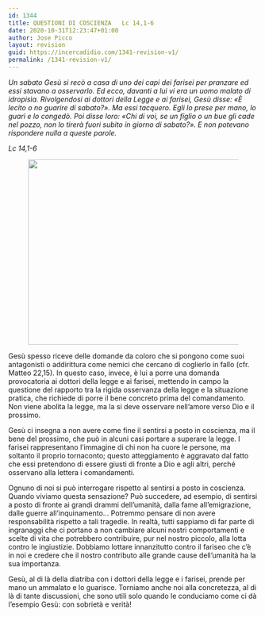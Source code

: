 ```yaml
---
id: 1344
title: QUESTIONI DI COSCIENZA	Lc 14,1-6
date: 2020-10-31T12:23:47+01:00
author: Jose Picco
layout: revision
guid: https://incercadidio.com/1341-revision-v1/
permalink: /1341-revision-v1/
---
```

_Un sabato Gesù si recò a casa di uno dei capi dei farisei per pranzare ed essi stavano a osservarlo. Ed ecco, davanti a lui vi era un uomo malato di idropisìa. Rivolgendosi ai dottori della Legge e ai farisei, Gesù disse: «È lecito o no guarire di sabato?». Ma essi tacquero. Egli lo prese per mano, lo guarì e lo congedò. Poi disse loro: «Chi di voi, se un figlio o un bue gli cade nel pozzo, non lo tirerà fuori subito in giorno di sabato?». E non potevano rispondere nulla a queste parole._

<p class="has-text-align-right">
  <em>Lc 14,1-6</em>
</p><figure class="wp-block-image size-large is-resized">

<img src="https://incercadidio.com/wp-content/uploads/2020/10/2-2.jpg" alt="" class="wp-image-1342" width="778" height="374" srcset="https://incercadidio.com/wp-content/uploads/2020/10/2-2.jpg 420w, https://incercadidio.com/wp-content/uploads/2020/10/2-2-300x144.jpg 300w" sizes="(max-width: 778px) 100vw, 778px" /> </figure> 

Gesù spesso riceve delle domande da coloro che si pongono come suoi antagonisti o addirittura come nemici che cercano di coglierlo in fallo (cfr. Matteo 22,15). In questo caso, invece, è lui a porre una domanda provocatoria ai dottori della legge e ai farisei, mettendo in campo la questione del rapporto tra la rigida osservanza della legge e la situazione pratica, che richiede di porre il bene concreto prima del comandamento. Non viene abolita la legge, ma la si deve osservare nell’amore verso Dio e il prossimo. 

Gesù ci insegna a non avere come fine il sentirsi a posto in coscienza, ma il bene del prossimo, che può in alcuni casi portare a superare la legge. I farisei rappresentano l’immagine di chi non ha cuore le persone, ma soltanto il proprio tornaconto; questo atteggiamento è aggravato dal fatto che essi pretendono di essere giusti di fronte a Dio e agli altri, perché osservano alla lettera i comandamenti. 

Ognuno di noi si può interrogare rispetto al sentirsi a posto in coscienza. Quando viviamo questa sensazione? Può succedere, ad esempio, di sentirsi a posto di fronte ai grandi drammi dell’umanità, dalla fame all’emigrazione, dalle guerre all’inquinamento… Potremmo pensare di non avere responsabilità rispetto a tali tragedie. In realtà, tutti sappiamo di far parte di ingranaggi che ci portano a non cambiare alcuni nostri comportamenti e scelte di vita che potrebbero contribuire, pur nel nostro piccolo, alla lotta contro le ingiustizie. Dobbiamo lottare innanzitutto contro il fariseo che c’è in noi e credere che il nostro contributo alle grande cause dell’umanità ha la sua importanza.

Gesù, al di là della diatriba con i dottori della legge e i farisei, prende per mano un ammalato e lo guarisce. Torniamo anche noi alla concretezza, al di là di tante discussioni, che sono utili solo quando le conduciamo come ci dà l’esempio Gesù: con sobrietà e verità!